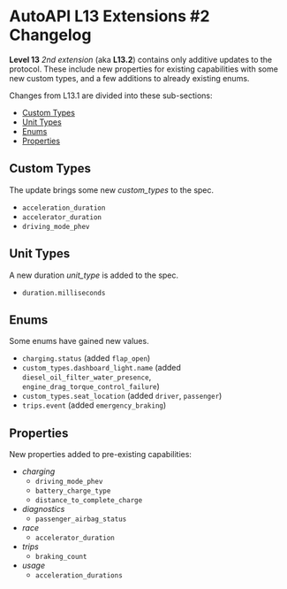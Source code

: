 # AutoAPI L13 Extensions #2 Changelog

**Level 13** _2nd extension_ (aka **L13.2**) contains only additive updates to the protocol.
These include new properties for existing capabilities with some new custom types, and a few additions to already existing enums.

Changes from L13.1 are divided into these sub-sections:

* [Custom Types](#custom-types)
* [Unit Types](#unit-types)
* [Enums](#enums)
* [Properties](#properties)


## Custom Types

The update brings some new *custom_types* to the spec.

- `acceleration_duration`
- `accelerator_duration`
- `driving_mode_phev`


## Unit Types

A new duration *unit_type* is added to the spec.

- `duration.milliseconds`


## Enums

Some enums have gained new values.

- `charging.status` (added `flap_open`)
- `custom_types.dashboard_light.name` (added `diesel_oil_filter_water_presence`, `engine_drag_torque_control_failure`)
- `custom_types.seat_location` (added `driver`, `passenger`)
- `trips.event` (added `emergency_braking`)


## Properties

New properties added to pre-existing capabilities:

- _charging_
  - `driving_mode_phev`
  - `battery_charge_type`
  - `distance_to_complete_charge`
- _diagnostics_
  - `passenger_airbag_status`
- _race_
  - `accelerator_duration`
- _trips_
  - `braking_count`
- _usage_
  - `acceleration_durations`
